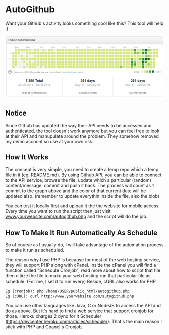 AutoGithub
==========

Want your Github's activity looks something cool like this? This tool will help :)

![Image](demo.png?raw=true)

Notice
---------------
Since Github has updated the way their API needs to be accessed and authenticated, the tool doesn't work anymore but you can feel free to look at their API and manupulate around the problem. They somehow removed my demo account so use at your own risk.


How It Works
---------------
The concept is very simple, you need to create a temp repo which a temp file in it (eg: README.md). By using Github API, you can be able to connect to the API service, browse the file, update which a particular (random) content/message, commit and push it back. The process will count as 1 commit to the graph above and the color of that current date will be updated also. (remember to update everythin inside the file, also the blob)

You can test it locally first and upload it the the website for mobile access. Every time you want to run the script then just visit www.yourwebsite.com/autogithub.php and the script will do the job.

How To Make It Run Automatically As Schedule
----------------
So of course as I usually do, I will take advantage of the automation process to make it run as scheduled.

The reason why I use PHP is because for most of the web hosting service, they will support PHP along with cPanel. Inside the cPanel you will find a function called "Schedule Cronjob", read more about how to script that file then ultiize the file to make your web hosting run that particular file as schedule. (For me, I set it to run every) Beside, cURL also works for PHP.

    Eg (cronjob): php /home/USER/public_html/autogithub.php
    Eg (cURL): curl http://www.yourwebsite.com/autogithub.php

You can use other languages like Java, C or NodeJS to access the API and do as above. But it's hard to find a web service that support cronjob for those. Heroku charges 2 dyno for it Scheduler (https://devcenter.heroku.com/articles/scheduler). That's the main reason I stick with PHP and Cpanel's Cronjob.

